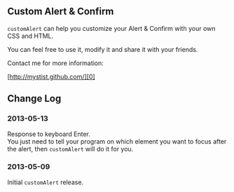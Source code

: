 ## Custom Alert & Confirm

`customAlert` can help you customize your Alert & Confirm with your own CSS and HTML.

You can feel free to use it, modify it and share it with your friends.

Contact me for more information:  

[http://mystist.github.com/][0]  

[0]: http://mystist.github.com/

## Change Log

### 2013-05-13
Response to keyboard Enter.  
You just need to tell your program on which element you want to focus after the alert, then `customAlert` will do it for you.

### 2013-05-09  
Initial `customAlert` release.
